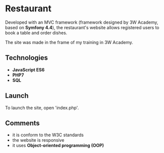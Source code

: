 # Restaurant
Developed with an MVC framework (framework designed by 3W Academy, based on __Symfony 4.4__), the restaurant's website allows registered users to book a table and order dishes.

The site was made in the frame of my training in 3W Academy.

## Technologies
* __JavaScript ES6__
* __PHP7__
* __SQL__

## Launch
To launch the site, open 'index.php'.

## Comments
* it is conform to the W3C standards
* the website is responsive
* it uses __Object-oriented programming (OOP)__
